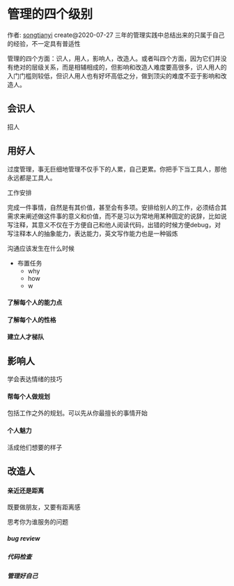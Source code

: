 # 管理的四个级别

作者: [songtianyi](http://songtianyi.info) create@2020-07-27
三年的管理实践中总结出来的只属于自己的经验，不一定具有普适性

管理的四个方面：识人，用人，影响人，改造人。或者叫四个方面，因为它们并没有绝对的层级关系，而是相辅相成的，但影响和改造人难度要高很多，识人用人的入门门槛则较低，但识人用人也有好坏高低之分，做到顶尖的难度不亚于影响和改造人。

## 会识人

招人

## 用好人

过度管理，事无巨细地管理不仅手下的人累，自己更累。你把手下当工具人，那他永远都是工具人。

工作安排

完成一件事情，自然是有其价值，甚至会有多项。安排给别人的工作，必须结合其需求来阐述做这件事的意义和价值，而不是习以为常地用某种固定的说辞，比如说写注释，其意义不仅在于方便自己和他人阅读代码，出错的时候方便debug，对写注释本人的抽象能力，表达能力，英文写作能力也是一种锻炼

沟通应该发生在什么时候

* 布置任务
  + why
  + how 
  + w

#### 了解每个人的能力点

#### 了解每个人的性格

#### 建立人才梯队

## 影响人

学会表达情绪的技巧

#### 帮每个人做规划

包括工作之外的规划。可以先从你最擅长的事情开始

#### 个人魅力

活成他们想要的样子

## 改造人

#### 亲近还是距离

既要做朋友，又要有距离感

思考你为谁服务的问题

##### bug review

##### 代码检查

##### 管理好自己
